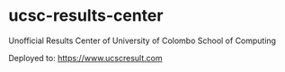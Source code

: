 # ucsc-results-center
Unofficial Results Center of University of Colombo School of Computing

Deployed to: https://www.ucscresult.com
